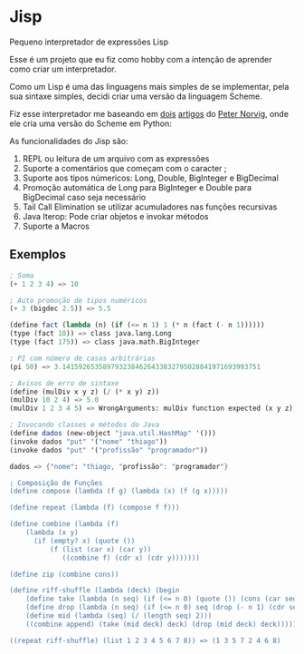 # Jisp
Pequeno interpretador de expressões Lisp

Esse é um projeto que eu fiz como hobby com a intenção de aprender como criar um interpretador.

Como um Lisp é uma das linguagens mais simples de se implementar, pela sua sintaxe simples, decidi criar uma versão da linguagem Scheme.

Fiz esse interpretador me baseando em [dois][lispy] [artigos][lispy2] do [Peter Norvig][Peter Norvig], onde ele cria uma versão do Scheme em Python:

As funcionalidades do Jisp são:

1) REPL ou leitura de um arquivo com as expressões
2) Suporte a comentários que começam com o caracter ;
2) Suporte aos tipos númericos: Long, Double, BigInteger e BigDecimal
3) Promoção automática de Long para BigInteger e Double para BigDecimal caso seja necessário
4) Tail Call Elimination se utilizar acumuladores nas funções recursivas
5) Java Iterop: Pode criar objetos e invokar métodos
6) Suporte a Macros

## Exemplos

```scheme
; Soma
(+ 1 2 3 4) => 10

; Auto promoção de tipos numéricos
(+ 3 (bigdec 2.5)) => 5.5

(define fact (lambda (n) (if (<= n 1) 1 (* n (fact (- n 1))))))
(type (fact 10)) => class java.lang.Long
(type (fact 175)) => class java.math.BigInteger

; PI com número de casas arbitrárias
(pi 50) => 3.1415926535897932384626433832795028841971693993751

; Avisos de erro de sintaxe
(define (mulDiv x y z) (/ (* x y) z))
(mulDiv 10 2 4) => 5.0
(mulDiv 1 2 3 4 5) => WrongArguments: mulDiv function expected (x y z), found (1 2 3 4 5)

; Invocando classes e métodos do Java
(define dados (new-object "java.util.HashMap" '()))
(invoke dados "put" '("nome" "thiago"))
(invoke dados "put" '("profissão" "programador"))

dados => {"nome": "thiago, "profissão": "programador"}

; Composição de Funções
(define compose (lambda (f g) (lambda (x) (f (g x)))))

(define repeat (lambda (f) (compose f f)))

(define combine (lambda (f)
    (lambda (x y)
      (if (empty? x) (quote ())
          (f (list (car x) (car y))
             ((combine f) (cdr x) (cdr y)))))))

(define zip (combine cons))

(define riff-shuffle (lambda (deck) (begin
    (define take (lambda (n seq) (if (<= n 0) (quote ()) (cons (car seq) (take (- n 1) (cdr seq))))))
    (define drop (lambda (n seq) (if (<= n 0) seq (drop (- n 1) (cdr seq)))))
    (define mid (lambda (seq) (/ (length seq) 2)))
    ((combine append) (take (mid deck) deck) (drop (mid deck) deck)))))

((repeat riff-shuffle) (list 1 2 3 4 5 6 7 8)) => (1 3 5 7 2 4 6 8)
```

[Peter Norvig]: https://norvig.com/
[lispy]: https://norvig.com/lispy.html
[lispy2]: https://norvig.com/lispy2.html

